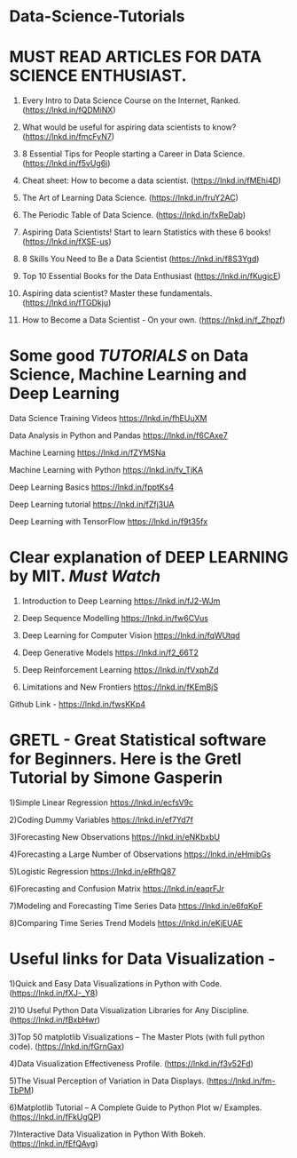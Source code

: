 # Data-Science-Tutorials

MUST READ ARTICLES FOR DATA SCIENCE ENTHUSIAST.
==============================================
1) Every Intro to Data Science Course on the Internet, Ranked.
(https://lnkd.in/fQDMiNX)

2) What would be useful for aspiring data scientists to know?
(https://lnkd.in/fmcFyN7)

3) 8 Essential Tips for People starting a Career in Data Science.
(https://lnkd.in/f5vUg6i)

4) Cheat sheet: How to become a data scientist.
(https://lnkd.in/fMEhi4D)

5) The Art of Learning Data Science.
(https://lnkd.in/fruY2AC)

6) The Periodic Table of Data Science.
(https://lnkd.in/fxReDab)

7) Aspiring Data Scientists! Start to learn Statistics with these 6 books!
(https://lnkd.in/fXSE-us)

8)  8 Skills You Need to Be a Data Scientist
(https://lnkd.in/f8S3Ygd)

9) Top 10 Essential Books for the Data Enthusiast
(https://lnkd.in/fKugicE)

10)  Aspiring data scientist? Master these fundamentals.
(https://lnkd.in/fTGDkju)

11) How to Become a Data Scientist - On your own.
(https://lnkd.in/f_Zhpzf)




Some good ***TUTORIALS*** on Data Science, Machine Learning and Deep Learning
=============================================================================
Data Science Training Videos
https://lnkd.in/fhEUuXM


Data Analysis in Python and Pandas
https://lnkd.in/f6CAxe7
 

Machine Learning
https://lnkd.in/fZYMSNa


Machine Learning with Python
https://lnkd.in/fv_TjKA
 

Deep Learning Basics
https://lnkd.in/fpptKs4
 

Deep Learning tutorial
https://lnkd.in/fZfj3UA


Deep Learning with TensorFlow
https://lnkd.in/f9t35fx




Clear explanation of DEEP LEARNING by MIT.  ***Must Watch*** 
=============================================================
1) Introduction to Deep Learning
https://lnkd.in/fJ2-WJm

2) Deep Sequence Modelling
https://lnkd.in/fw6CVus

3) Deep Learning for Computer Vision
https://lnkd.in/fqWUtqd

4) Deep Generative Models
https://lnkd.in/f2_66T2

5) Deep Reinforcement Learning
https://lnkd.in/fVxphZd

6) Limitations and New Frontiers
https://lnkd.in/fKEmBjS

Github Link - https://lnkd.in/fwsKKp4




GRETL - Great Statistical software for Beginners. Here is the Gretl Tutorial by Simone Gasperin
================================================================================================
1)Simple Linear Regression
https://lnkd.in/ecfsV9c

2)Coding Dummy Variables
https://lnkd.in/ef7Yd7f

3)Forecasting New Observations
https://lnkd.in/eNKbxbU

4)Forecasting a Large Number of Observations
https://lnkd.in/eHmibGs

5)Logistic Regression
https://lnkd.in/eRfhQ87

6)Forecasting and Confusion Matrix
https://lnkd.in/eaqrFJr

7)Modeling and Forecasting Time Series Data
https://lnkd.in/e6fqKpF
  
8)Comparing Time Series Trend Models
https://lnkd.in/eKjEUAE



Useful links for Data Visualization - 
====================================
1)Quick and Easy Data Visualizations in Python with Code.
(https://lnkd.in/fXJ-_Y8)

2)10 Useful Python Data Visualization Libraries for Any Discipline.
(https://lnkd.in/fBxbHwr)

3)Top 50 matplotlib Visualizations – The Master Plots (with full python code).
(https://lnkd.in/fGrnGax)

4)Data Visualization Effectiveness Profile.
(https://lnkd.in/f3v52Fd)

5)The Visual Perception of Variation in Data Displays.
(https://lnkd.in/fm-TbPM)

6)Matplotlib Tutorial – A Complete Guide to Python Plot w/ Examples.
(https://lnkd.in/fFkUgQP)

7)Interactive Data Visualization in Python With Bokeh.
(https://lnkd.in/fEfQAvg)


